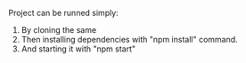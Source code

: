 Project can be runned simply:
1. By cloning the same
2. Then installing dependencies with "npm install" command.
3. And starting it with "npm start" 
